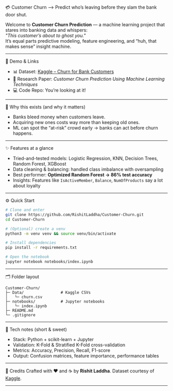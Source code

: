 
💳 Customer Churn --> Predict who’s leaving before they slam the bank door shut.

Welcome to **Customer Churn Prediction** — a machine learning project that stares into banking data and whispers:  
*"This customer’s about to ghost you."*  
It’s equal parts predictive modeling, feature engineering, and “huh, that makes sense” insight machine.

---

🎥 Demo & Links  
- 📊 Dataset: [Kaggle – Churn for Bank Customers](https://www.kaggle.com/datasets/mathchi/churn-for-bank-customers)  
- 📄 Research Paper: *Customer Churn Prediction Using Machine Learning Techniques*  
- 💻 Code Repo: You’re looking at it!  

---

🎯 Why this exists (and why it matters)  
- Banks bleed money when customers leave.  
- Acquiring new ones costs way more than keeping old ones.  
- ML can spot the “at-risk” crowd early → banks can act before churn happens.  

---

✨ Features at a glance  
- Tried-and-tested models: Logistic Regression, KNN, Decision Trees, Random Forest, XGBoost  
- Data cleaning & balancing: handled class imbalance with oversampling  
- Best performer: **Optimized Random Forest → 86% test accuracy**  
- Insights: Features like `IsActiveMember`, `Balance`, `NumOfProducts` say a lot about loyalty  

---

⚙️ Quick Start  

```bash
# Clone and enter
git clone https://github.com/RishitLaddha/Customer-Churn.git
cd Customer-Churn

# (Optional) create a venv
python3 -m venv venv && source venv/bin/activate

# Install dependencies
pip install -r requirements.txt

# Open the notebook
jupyter notebook notebooks/index.ipynb
````

---

🗂 Folder layout

```
Customer-Churn/
├─ Data/                # Kaggle CSVs
│   └─ churn.csv
├─ notebooks/           # Jupyter notebooks
│   └─ index.ipynb
├─ README.md
└─ .gitignore
```

---

🔧 Tech notes (short & sweet)

* Stack: Python + scikit-learn + Jupyter
* Validation: K-Fold & Stratified K-Fold cross-validation
* Metrics: Accuracy, Precision, Recall, F1-score
* Output: Confusion matrices, feature importance, performance tables

---

🙌 Credits
Crafted with ❤️ and ☕ by **Rishit Laddha**.
Dataset courtesy of [Kaggle](https://www.kaggle.com/datasets/mathchi/churn-for-bank-customers).


---


